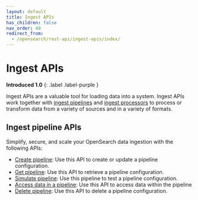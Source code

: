 ```yaml
---
layout: default
title: Ingest APIs
has_children: false
nav_order: 40
redirect_from:
  - /opensearch/rest-api/ingest-apis/index/
---
```


# Ingest APIs
**Introduced 1.0**
{: .label .label-purple }

Ingest APIs are a valuable tool for loading data into a system. Ingest APIs work together with [ingest pipelines]({{site.url}}{{site.baseurl}}/api-reference/ingest-apis/ingest-pipelines/) and [ingest processors]({{site.url}}{{site.baseurl}}/api-reference/ingest-apis/ingest-processors/) to process or transform data from a variety of sources and in a variety of formats. 

## Ingest pipeline APIs

Simplify, secure, and scale your OpenSearch data ingestion with the following APIs:

- [Create pipeline]({{site.url}}{{site.baseurl}}/api-reference/ingest-apis/create-ingest/): Use this API to create or update a pipeline configuration.
- [Get pipeline]({{site.url}}{{site.baseurl}}/api-reference/ingest-apis/get-ingest/): Use this API to retrieve a pipeline configuration.
- [Simulate pipeline]({{site.url}}{{site.baseurl}}/api-reference/ingest-apis/simulate-ingest/): Use this pipeline to test a pipeline configuration.
- [Access data in a pipeline]({{site.url}}{{site.baseurl}}/ingest-pipelines/accessing-data/): Use this API to access data within the pipeline
- [Delete pipeline]({{site.url}}{{site.baseurl}}/api-reference/ingest-apis/delete-ingest/): Use this API to delete a pipeline configuration.
